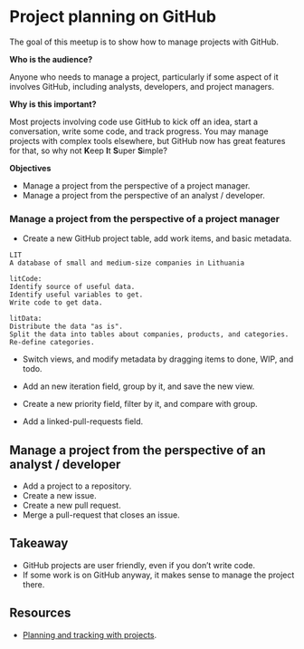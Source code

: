 
# Project planning on GitHub

The goal of this meetup is to show how to manage projects with GitHub.

**Who is the audience?**

Anyone who needs to manage a project, particularly if some aspect of it
involves GitHub, including analysts, developers, and project managers.

**Why is this important?**

Most projects involving code use GitHub to kick off an idea, start a
conversation, write some code, and track progress. You may manage
projects with complex tools elsewhere, but GitHub now has great features
for that, so why not **K**eep **I**t **S**uper **S**imple?

**Objectives**

-   Manage a project from the perspective of a project manager.
-   Manage a project from the perspective of an analyst / developer.

### Manage a project from the perspective of a project manager

-   Create a new GitHub project table, add work items, and basic
    metadata.

<!-- -->

    LIT 
    A database of small and medium-size companies in Lithuania

    litCode:
    Identify source of useful data.
    Identify useful variables to get.
    Write code to get data.

    litData:
    Distribute the data "as is".
    Split the data into tables about companies, products, and categories.
    Re-define categories.

-   Switch views, and modify metadata by dragging items to done, WIP,
    and todo.

-   Add an new iteration field, group by it, and save the new view.

-   Create a new priority field, filter by it, and compare with group.

-   Add a linked-pull-requests field.

## Manage a project from the perspective of an analyst / developer

-   Add a project to a repository.
-   Create a new issue.
-   Create a new pull request.
-   Merge a pull-request that closes an issue.

## Takeaway

-   GitHub projects are user friendly, even if you don’t write code.
-   If some work is on GitHub anyway, it makes sense to manage the
    project there.

## Resources

-   [Planning and tracking with
    projects](https://docs.github.com/en/issues/planning-and-tracking-with-projects).
